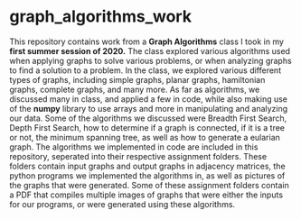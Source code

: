 # graph_algorithms_work
This repository contains work from a **Graph Algorithms** class I took in my **first summer session of 2020.** The class explored various algorithms used when
applying graphs to solve various problems, or when analyzing graphs to find a solution to a problem. In the class, we explored various different types of graphs,
including simple graphs, planar graphs, hamiltonian graphs, complete graphs, and many more. As far as algorithms, we discussed many in class, and applied a few in code, while also making use of the
**numpy** library to use arrays and more in manipulating and analyzing our data. Some of the algorithms we discussed were Breadth First Search, Depth First Search, how to
determine if a graph is connected, if it is a tree or not, the minimum spanning tree, as well as how to generate a eularian graph. The algorithms we implemented in code are 
included in this repository, seperated into their respective assignment folders. These folders contain input graphs and output graphs in adjacency matrices, the python programs 
we implemented the algorithms in, as well as pictures of the graphs that were generated. Some of these assignment folders contain a PDF that compiles multiple images of graphs
that were either the inputs for our programs, or were generated using these algorithms. 
